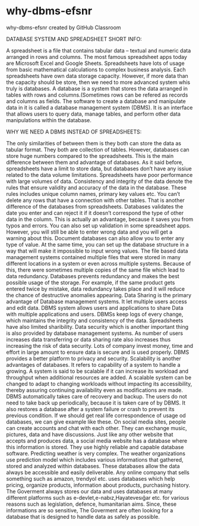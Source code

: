 # why-dbms-efsnr
why-dbms-efsnr created by GitHub Classroom

DATABASE SYSTEM AND SPREADSHEET SHORT INFO:

A spreadsheet is a file that contains tabular data – textual and numeric data arranged in rows and columns.
The most famous spreadsheet apps today are Microsoft Excel and Google Sheets.
Spreadsheets have lots of usage from basic mathematical calculations to complex business analysis.
Each spreadsheets have own data storage capacity. However, if more data than the capacity should be store, then we need to more advanced system whis truly is databases.
A database is a system that stores the data arranged in tables with rows and columns.(Sometimes rows can be refered as records and columns as fields.
The software to create a database and manipulate data in it is called a database management system (DBMS).
It is an interface that allows users to query data, manage tables, and perform other data manipulations within the database.

WHY WE NEED A DBMS INSTEAD OF SPREADSHEETS:

The only similarities of between them is they both can store the data as tabular format.
They both are collection of tables. However, databases can store huge numbers compared to the spreadsheets.
This is the main difference between them and advantage of databases.
As it said before, spreadsheets have a limit to store data, but databases don’t have any issiue related to the data volume limitations.
Spreadsheets have poor performance with large volumes of data.
Consistency and integrity of the data denote the rules that ensure validity and accuracy of the data in the database.
These rules includes unique column names, primary key values etc. You can’t delete any rows that have a connection with other tables.
That is another difference of the databases from spreadsheets.
Databases validates the date you enter and can reject it if it doesn’t correspond the type of other data in the column.
This is actually an advantage, because it saves you from typos and errors. You can also set up validation in some spreadsheet apps.
However, you will still be able to enter wrong data and you will get a warning about this.
Document databases can also allow you to enter any type of value.
At the same time, you can set up the database structure in a way that will make it impossible to input wrong values.
   The file based data management systems contained multiple files that were stored in many different locations in a system or even across multiple systems.
Because of this, there were sometimes multiple copies of the same file which lead to data redundancy.
Databases prevents redundancy and makes the best possible usage of the storage.
For example, if  the same product gets entered twice by mistake, data redundancy takes place and it will reduce the chance of destructive anomalies appearing.
  Data Sharing is the primary advantage of Database management systems. It let multiple users access and edit data.
DBMS system allows users and applications to share Data with multiple applications and users.
DBMSs keep logs of every change, which maintains the integrity and consistency of the data. Spreadsheets have also limited sharibility.
   Data security which is another important thing is also provided by database management systems.
As number of users increases data transferring or data sharing rate also increases thus increasing the risk of data security.
Lots of company invest money, time and effort in large amount to ensure data is secure and is used properly.
DBMS provides a better platform to privacy and security.
    Scalability is another advantages of databases. It refers to capability of a system to handle a growing.
A system is said to be scalable if it can increase its workload and throughput when additional resources are added.
A scalable system can be changed to adapt to changing workloads without impacting its accessibility, thereby assuring continuing availability even as modifications are made.
DBMS automatically takes care of recovery and backup. The users do not need to take back up periodically, because it is taken care of by  DBMS.
It also restores a database after a system failure or crash to prevent its previous condition.
    If we should get real life correspondence of usage od databases, we can give  example like these.
    On social media sites, people can create accounts and chat with each other. They can exchange music, pictures, data and have discussions.
 Just like any other website that accepts and produces data, a social media website has a database where this information is stored.
 They use highly reliable and capable database software.
    Predicting weather is very complex. The weather organizations use prediction model which includes various informations that gathered, stored and analyzed within databases.
These databases allow the data always be accessible and easily deliverable.
    Any online company that sells something such as amazon, trendyol etc. uses databases which help pricing, organize products, information about products, purchasing history.
    The Goverment always stores our data and uses databases at many different platforms such as e-devlet,e-nabız,Hayatevesığar etc. for various reasons such as legislation, defence,  humanitarian aims. 
Since, these informations are so sensitive, The Goverment are often looking for a database that is designed to handle data as safely as possible.

